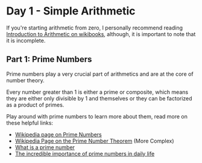 # Day 1 - Simple Arithmetic
If you're starting arithmetic from zero, I personally recommend reading [Introduction to Arithmetic on wikibooks](https://en.wikibooks.org/wiki/Arithmetic/Introduction_to_Arithmetic), although, it is important to note that it is incomplete.
## Part 1: Prime Numbers
Prime numbers play a very crucial part of arithmetics and are at the core of number theory.

Every number greater than 1 is either a prime or composite, which means they are either only divisible by 1 and themselves or they can be factorized as a product of primes.

Play around with prime numbers to learn more about them, read more on these helpful links:
 - [Wikipedia page on Prime Numbers](https://en.wikipedia.org/wiki/Prime_number)
 - [Wikipedia Page on the Prime Number Theorem](https://en.wikipedia.org/wiki/Prime_number_theorem) (More Complex)
 - [What is a prime number](https://thirdspacelearning.com/blog/what-is-a-prime-number/)
 - [The incredible importance of prime numbers in daily life](https://interestingengineering.com/the-incredible-importance-of-prime-numbers-in-daily-life)

